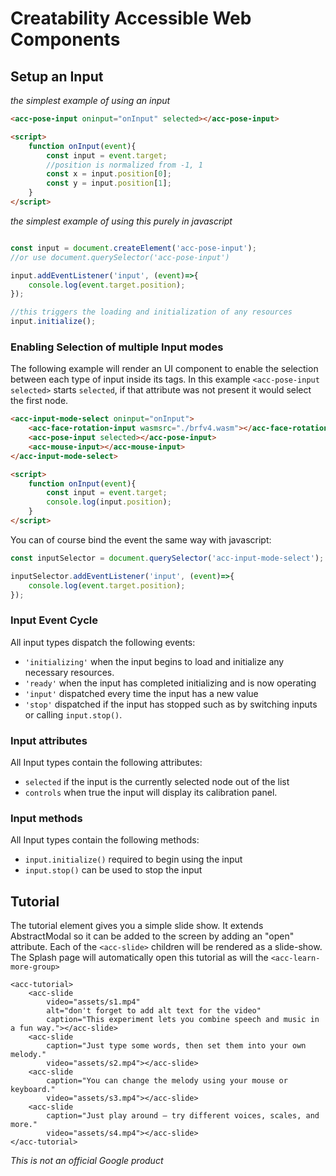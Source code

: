 # Creatability Accessible Web Components


## Setup an Input

_the simplest example of using an input_
```html
<acc-pose-input oninput="onInput" selected></acc-pose-input>

<script>
    function onInput(event){
        const input = event.target;
        //position is normalized from -1, 1
        const x = input.position[0];
        const y = input.position[1];
    }
</script>
```

_the simplest example of using this purely in javascript_
```js

const input = document.createElement('acc-pose-input');
//or use document.querySelector('acc-pose-input')

input.addEventListener('input', (event)=>{
    console.log(event.target.position);
});

//this triggers the loading and initialization of any resources
input.initialize();

```


### Enabling Selection of multiple Input modes

The following example will render an UI component to enable the selection between each type of input inside its tags.
In this example `<acc-pose-input selected>` starts `selected`, if that attribute was not present it would select the first node.
```html
<acc-input-mode-select oninput="onInput">
    <acc-face-rotation-input wasmsrc="./brfv4.wasm"></acc-face-rotation-input>
    <acc-pose-input selected></acc-pose-input>
    <acc-mouse-input></acc-mouse-input>
</acc-input-mode-select>

<script>
    function onInput(event){
        const input = event.target;
        console.log(input.position);
    }
</script>
```

You can of course bind the event the same way with javascript:
```js
const inputSelector = document.querySelector('acc-input-mode-select');

inputSelector.addEventListener('input', (event)=>{
    console.log(event.target.position);
});
```


### Input Event Cycle
All input types dispatch the following events:

* `'initializing'` when the input begins to load and initialize any necessary resources.
* `'ready'` when the input has completed initializing and is now operating
* `'input'` dispatched every time the input has a new value
* `'stop'` dispatched if the input has stopped such as by switching inputs or calling `input.stop()`.


### Input attributes
All Input types contain the following attributes:

* `selected` if the input is the currently selected node out of the list
* `controls` when true the input will display its calibration panel.


### Input methods
All Input types contain the following methods:

* `input.initialize()` required to begin using the input
* `input.stop()` can be used to stop the input


## Tutorial

The tutorial element gives you a simple slide show. It extends AbstractModal so it can be added to the screen by adding an "open" attribute. Each of the `<acc-slide>` children will be rendered as a slide-show. The Splash page will automatically open this tutorial as will the `<acc-learn-more-group>`

```
<acc-tutorial>
    <acc-slide
        video="assets/s1.mp4"
        alt="don't forget to add alt text for the video"
        caption="This experiment lets you combine speech and music in a fun way."></acc-slide>
    <acc-slide
        caption="Just type some words, then set them into your own melody."
        video="assets/s2.mp4"></acc-slide>
    <acc-slide
        caption="You can change the melody using your mouse or keyboard."
        video="assets/s3.mp4"></acc-slide>
    <acc-slide
        caption="Just play around – try different voices, scales, and more."
        video="assets/s4.mp4"></acc-slide>
</acc-tutorial>
```




_This is not an official Google product_



